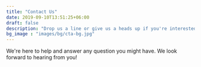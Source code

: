 ```yaml
---
title: "Contact Us"
date: 2019-09-10T13:51:25+06:00
draft: false
description: "Drop us a line or give us a heads up if you're interested in visiting us."
bg_image : "images/bg/cta-bg.jpg"
---
```


We're here to help and answer any question you might have. We look forward to hearing from you!
